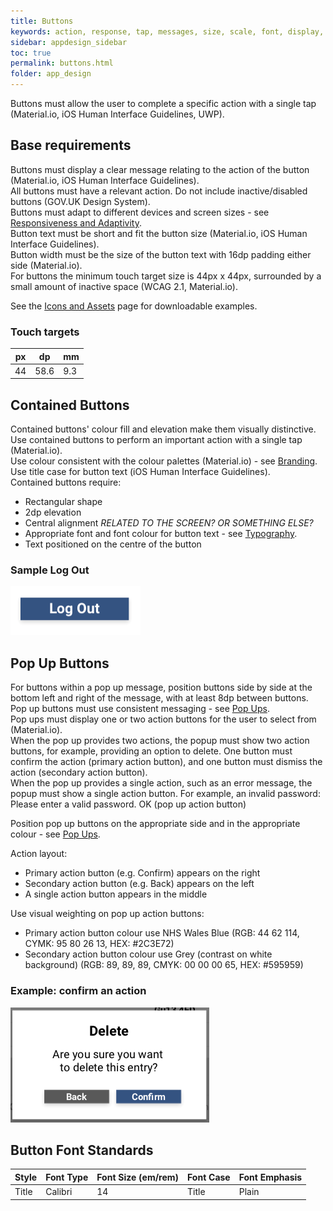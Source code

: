 ```yaml
---
title: Buttons 
keywords: action, response, tap, messages, size, scale, font, display, colour, contrast, alignment, 
sidebar: appdesign_sidebar
toc: true
permalink: buttons.html
folder: app_design 
---
```


Buttons must allow the user to complete a specific action with a single tap (Material.io, iOS Human Interface Guidelines, UWP). 

## Base requirements
  
Buttons must display a clear message relating to the action of the button (Material.io, iOS Human Interface Guidelines).   
All buttons must have a relevant action. Do not include inactive/disabled buttons (GOV.UK Design System).  
Buttons must adapt to different devices and screen sizes - see [Responsiveness and Adaptivity](/responsiveness).    
Button text must be short and fit the button size (Material.io, iOS Human Interface Guidelines).  
Button width must be the size of the button text with 16dp padding either side (Material.io).    
For buttons the minimum touch target size is 44px x 44px, surrounded by a small amount of inactive space (WCAG 2.1, Material.io).  

See the [Icons and Assets](/icons-assets.html) page for downloadable examples.  

### Touch targets

| px | dp   | mm  |
|----|------|-----|
| 44 | 58.6 | 9.3 |

## Contained Buttons

Contained buttons' colour fill and elevation make them visually distinctive.    
Use contained buttons to perform an important action with a single tap (Material.io).  
Use colour consistent with the colour palettes (Material.io) - see [Branding](/branding.html).   
Use title case for button text (iOS Human Interface Guidelines).  
Contained buttons require:
* Rectangular shape 
* 2dp elevation  
* Central alignment _RELATED TO THE SCREEN? OR SOMETHING ELSE?_
* Appropriate font and font colour for button text - see [Typography](/typography.html).  
* Text positioned on the centre of the button 

### Sample Log Out  

<img src="/images/examples/design-standards-navigation-buttons-logout.png">

## Pop Up Buttons

For buttons within a pop up message, position buttons side by side at the bottom left and right of the message, with at least 8dp between buttons.  
Pop up buttons must use consistent messaging - see [Pop Ups](/popups.html).   
Pop ups must display one or two action buttons for the user to select from (Material.io).  
When the pop up provides two actions, the popup must show two action buttons, for example, providing an option to delete. One button must confirm the action (primary action button), and one button must dismiss the action (secondary action button).  
When the pop up provides a single action, such as an error message, the popup must show a single action button. For example, an invalid password: Please enter a valid password. OK (pop up action button)  

Position pop up buttons on the appropriate side and in the appropriate colour - see [Pop Ups](/popups.html).  

Action layout:  
* Primary action button (e.g. Confirm) appears on the right  
* Secondary action button (e.g. Back) appears on the left  
* A single action button appears in the middle  

Use visual weighting on pop up action buttons:
* Primary action button colour use NHS Wales Blue (RGB: 44 62 114, CYMK: 95 80 26 13, HEX: #2C3E72)
* Secondary action button colour use Grey (contrast on white background) (RGB: 89, 89, 89, CMYK: 00 00 00 65, HEX: #595959)

### Example: confirm an action 

<img src="/images/examples/design-standards-navigation-buttons-popup-example.png">

## Button Font Standards

| Style | Font Type | Font Size (em/rem) | Font Case | Font Emphasis |
|-------|-----------|--------------------|-----------|---------------|
| Title | Calibri   | 14                 | Title     | Plain         |

